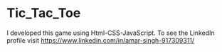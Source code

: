 # Tic_Tac_Toe
I developed this game using Html-CSS-JavaScript. To see the LinkedIn profile visit https://www.linkedin.com/in/amar-singh-917309311/  
 
